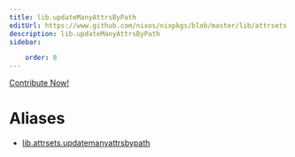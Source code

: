 ```yaml
---
title: lib.updateManyAttrsByPath
editUrl: https://www.github.com/nixos/nixpkgs/blob/master/lib/attrsets.nix#L276C6
description: lib.updateManyAttrsByPath
sidebar:

    order: 8
---
```


<a href="https://www.github.com/nixos/nixpkgs/blob/master/lib/attrsets.nix#L276C6">Contribute Now!</a>


# Aliases

- [lib.attrsets.updatemanyattrsbypath](/nix-doc-comments/reference/lib/attrsets/lib-attrsets-updatemanyattrsbypath)


